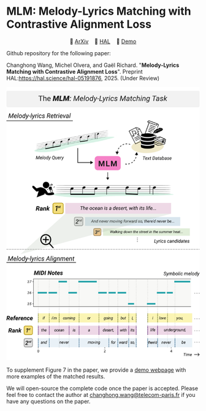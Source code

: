 # MLM: Melody-Lyrics Matching with Contrastive Alignment Loss

<p align="center">
📔 <a href="https://arxiv.org/">ArXiv</a> &nbsp;&nbsp;
📔 <a href="https://hal.science/hal-05191876">HAL</a> &nbsp;&nbsp;
🎵 <a href="https://changhongw.github.io/publications/mlm">Demo</a>
</p>

Github repository for the following paper:

Changhong Wang, Michel Olvera, and Gaël Richard. "**Melody-Lyrics Matching with Contrastive Alignment Loss**". Preprint HAL:https://hal.science/hal-05191876, 2025. (Under Review)

<p align="center">
<img src="assets/MLM_fig1.png" width="600" />
</p>

To supplement Figure 7 in the paper, we provide a [demo webpage](https://changhongw.github.io/publications/mlm) with more examples of the matched results.

We will open-source the complete code once the paper is accepted. Please feel free to contact the author at changhong.wang@telecom-paris.fr if you have any questions on the paper.
